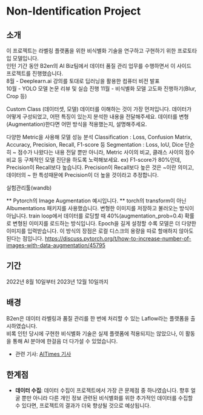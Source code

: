 # Non-Identification Project

## 소개
이 프로젝트는 라벨링 플랫폼을 위한 비식별화 기술을 연구하고 구현하기 위한 프로토타입 모델입니다.<br>
인턴 기간 동안 B2en의 AI Biz팀에서 데이터 품질 관리 업무를 수행하면서 이 사이드 프로젝트를 진행했습니다.<br>
8월 - Deeplearn.ai 강의를 토대로 딥러닝을 활용한 컴퓨터 비전 발표 <br>
10월 - YOLO 모델 논문 리뷰 및 실습 진행
11월 - 비식별화 모델 고도화 진행하기(Blur, Crop 등)


Custom Class (데이터셋, 모델)
데이터를 이해하는 것이 가장 먼저입니다. 데이터가 어떻게 구성되었고, 어떤 특징이 있는지 분석한 내용을 전달해주세요.
데이터를 변형(Augmentation)한다면 어떤 방식을 적용했는지, 설명해주세요.

다양한 Metric을 사용해 모델 성능 분석
Classification : Loss, Confusion Matrix, Accuracy, Precision, Recall, F1-score 등
Segmentation : Loss, IoU, Dice
단순히 ~ 점수가 나왔다는 내용 전달 뿐만 아니라, Metric 사이의 비교, 클래스 사이의 점수 비교 등 구체적인 모델 진단을 하도록 노력해보세요.
ex) F1-score가 80%인데, Precision이 Recall보다 높습니다. Precision이 Recall보다 높은 것은 ~이란 의미고, 데이터의 ~ 한 특성때문에 Precision이 더 높을 것이라고 추정합니다.

실험관리툴(wandb)

** Pytorch의 Image Augmentation 예시입니다. ** 
torch의 transform이 아닌 Albumentations 패키지를 사용했습니다.
변형한 이미지를 저장하고 불러오는 방식이 아닙니다.
train loop에서 데이터를 로딩할 때 40%(augmentation_prob=0.4) 확률로 변형된 이미지를 로드하는 방식입니다.
Epoch을 길게 설정할 수록 모델은 더 다양한 이미지를 입력받습니다.
이 방식의 장점은 로컬 디스크의 용량을 따로 할애하지 않아도 된다는 점입니다.
https://discuss.pytorch.org/t/how-to-increase-number-of-images-with-data-augmentation/45795


## 기간
2022년 8월 10일부터 2023년 12월 10일까지<br>

## 배경
B2en은 데이터 라벨링과 품질 관리를 한 번에 처리할 수 있는 Laflow라는 플랫폼을 출시하였습니다.<br>
비록 인턴 당시에 구현한 비식별화 기술은 실제 플랫폼에 적용되지는 않았으나, 이 활동을 통해 AI 분야에 한걸음 더 다가설 수 있었습니다.<br>
- 관련 기사: [AITimes 기사](https://www.aitimes.com/news/articleView.html?idxno=151928)

## 한계점
- **데이터 수집**: 데이터 수집이 프로젝트에서 가장 큰 문제점 중 하나였습니다. 향후 얼굴 뿐만 아니라 다른 개인 정보 관련된 비식별화를 위한 추가적인 데이터를 수집할 수 있다면, 프로젝트의 결과가 더욱 향상될 것으로 예상됩니다.



